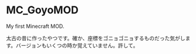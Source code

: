 # MC_GoyoMOD
My first Minecraft MOD.

太古の昔に作ったやつです。確か、座標をゴニョゴニョするものだった気がします。バージョンもいくつの時か覚えていません。許して。
